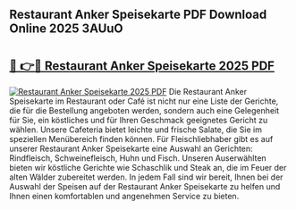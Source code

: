 ## Restaurant Anker Speisekarte PDF Download Online 2025 3AUuO

# <h2><a href="http://gc95l6u.nevu.top/?p=Restaurant+Anker+Speisekarte">🔗 👉🔴 Restaurant Anker Speisekarte 2025 PDF</a></h2>

[![Restaurant Anker Speisekarte 2025 PDF](https://i.imgur.com/dBaPXMq.png)](http://gc95l6u.nevu.top/?p=Restaurant+Anker+Speisekarte)
Die Restaurant Anker Speisekarte im Restaurant oder Café ist nicht nur eine Liste der Gerichte, die für die Bestellung angeboten werden, sondern auch eine Gelegenheit für Sie, ein köstliches und für Ihren Geschmack geeignetes Gericht zu wählen. Unsere Cafeteria bietet leichte und frische Salate, die Sie im speziellen Menübereich finden können. Für Fleischliebhaber gibt es auf unserer Restaurant Anker Speisekarte eine Auswahl an Gerichten: Rindfleisch, Schweinefleisch, Huhn und Fisch. Unseren Auserwählten bieten wir köstliche Gerichte wie Schaschlik und Steak an, die im Feuer der alten Wälder zubereitet werden. In jedem Fall sind wir bereit, Ihnen bei der Auswahl der Speisen auf der Restaurant Anker Speisekarte zu helfen und Ihnen einen komfortablen und angenehmen Service zu bieten.
